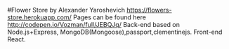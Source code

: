 #Flower Store by Alexander Yaroshevich
https://flowers-store.herokuapp.com/
Pages can be found here http://codepen.io/Vozman/full/JEBQJq/
Back-end based on Node.js+Express, MongoDB(Mongoose),passport,clementinejs.
Front-end React.
